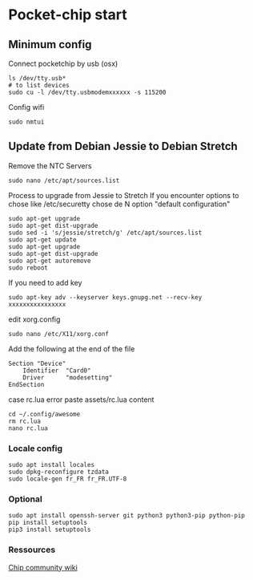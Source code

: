 # Pocket-chip start

## Minimum config
Connect pocketchip by usb (osx)
```Shell Session
ls /dev/tty.usb*
# to list devices 
sudo cu -l /dev/tty.usbmodemxxxxxx -s 115200
```

Config wifi
```Shell Session
sudo nmtui
```
## Update from Debian Jessie to Debian Stretch
Remove the NTC Servers
```Shell Session
sudo nano /etc/apt/sources.list
```

Process to upgrade from Jessie to Stretch
If you encounter options to chose like /etc/securetty chose de N option "default configuration"
```Shell Session
sudo apt-get upgrade 
sudo apt-get dist-upgrade
sudo sed -i 's/jessie/stretch/g' /etc/apt/sources.list
sudo apt-get update
sudo apt-get upgrade
sudo apt-get dist-upgrade
sudo apt-get autoremove
sudo reboot
```

If you need to add key
```Shell Session
sudo apt-key adv --keyserver keys.gnupg.net --recv-key xxxxxxxxxxxxxxxx
```

edit xorg.config 
```Shell Session
sudo nano /etc/X11/xorg.conf
```

Add the following at the end of the file
```
Section "Device"
   	Identifier	"Card0"
   	Driver		"modesetting"   
EndSection
```

case rc.lua error paste assets/rc.lua content
```Shell Session
cd ~/.config/awesome
rm rc.lua
nano rc.lua
```

### Locale config
```Shell Session
sudo apt install locales
sudo dpkg-reconfigure tzdata
sudo locale-gen fr_FR fr_FR.UTF-8
```

### Optional 
```Shell Session
sudo apt install openssh-server git python3 python3-pip python-pip
pip install setuptools
pip3 install setuptools
```

### Ressources

[Chip community wiki](http://www.chip-community.org/index.php/Main_Page)
